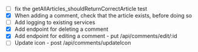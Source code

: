 - [ ] fix the getAllArticles_shouldReturnCorrectArticle test
- [x] When adding a comment, check that the article exists, before doing so
- [ ] Add logging to existing services
- [x] Add endpoint for deleting a comment
- [x] Add endpoint for editing a comment - put /api/comments/edit/:id
- [ ] Update icon - post /api/comments/updateIcon